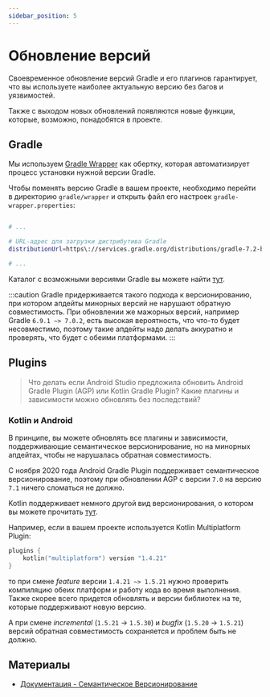 ```yaml
---
sidebar_position: 5
---
```


# Обновление версий

Своевременное обновление версий Gradle и его плагинов гарантирует, что вы используете наиболее актуальную версию без багов и уязвимостей. 

Также с выходом новых обновлений появляются новые функции, которые, возможно, понадобятся в проекте.

## Gradle

Мы используем [Gradle Wrapper](./gradle-wrapper) как обертку, которая автоматизирует процесс установки нужной версии Gradle.

Чтобы поменять версию Gradle в вашем проекте, необходимо перейти в директорию `gradle/wrapper` и открыть файл его настроек `gradle-wrapper.properties`:

```bash

# ...

# URL-адрес для загрузки дистрибутива Gradle
distributionUrl=https\://services.gradle.org/distributions/gradle-7.2-bin.zip

# ...

```

Каталог с возможными версиями Gradle вы можете найти [тут](https://services.gradle.org/distributions/).

:::caution
Gradle придерживается такого подхода к версионированию, при котором апдейты минорных версий не нарушают обратную совместимость.
При обновлении же мажорных версий, например Gradle `6.9.1 ~> 7.0.2`, есть высокая вероятность,
что что-то будет несовместимо, поэтому такие апдейты надо делать аккуратно и проверять, что будет с обеими платформами.
:::

## Plugins

> Что делать если Android Studio предложила обновить Android Gradle Plugin (AGP) или Kotlin Gradle Plugin?
> Какие плагины и зависимости можно обновлять без последствий? 

### Kotlin и Android

В принципе, вы можете обновлять все плагины и зависимости, поддерживающие семантическое версионирование,
но на минорных апдейтах, чтобы не нарушалась обратная совместимость. 

С ноября 2020 года Android Gradle Plugin поддерживает семантическое версионирование,
поэтому при обновлении AGP с версии `7.0` на версию `7.1` ничего сломаться не должно.

Kotlin поддерживает немного другой вид версионирования, о котором вы можете прочитать [тут](https://kotlinlang.org/docs/releases.html). 

Например, если в вашем проекте используется Kotlin Multiplatform Plugin:

```kotlin
plugins {
    kotlin("multiplatform") version "1.4.21"
}
```

то при смене *feature* версии `1.4.21 ~> 1.5.21` нужно проверить компиляцию обеих платформ и работу кода во время выполнения.
Также скорее всего придется обновлять и версии библиотек на те, которые поддерживают новую версию.

А при смене *incremental* (`1.5.21` -> `1.5.30`) и *bugfix* (`1.5.20` -> `1.5.21`) версий обратная совместимость сохраняется и проблем быть не должно. 

## Материалы

- [Документация - Семантическое Версионирование](https://semver.org)

